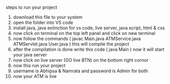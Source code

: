 steps to run your project 

1. download this file to your system 
2. open the folder into VS code 
3. install java, java extinction for vs code, live server, java script, html & css
4. now click on terminal on the top left panel and click on new terminal 
5. now follow the commands  ( javac Main.java ATMService.java ATMServlet.java User.java ) this will compile the project 
6. after the compilation is done write this code ( java Main ) now it will start your java server 
7. now click on live server (GO live BTN) on the bottom right cornor 
8. now this run your project 
9. username is Abhipsa & Namrata and password is Admin for both 
10. now your ATM is live 
